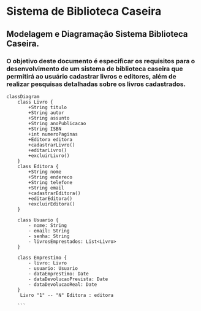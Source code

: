 # Sistema de Biblioteca Caseira
## Modelagem e Diagramação Sistema Biblioteca Caseira.
### O objetivo deste documento é especificar os requisitos para o desenvolvimento de um sistema de biblioteca caseira que permitirá ao usuário cadastrar livros e editores, além de realizar pesquisas detalhadas sobre os livros cadastrados.


```mermaid
classDiagram
    class Livro {
        +String titulo
        +String autor
        +String assunto
        +String anoPublicacao
        +String ISBN
        +int numeroPaginas
        +Editora editora
        +cadastrarLivro()
        +editarLivro()
        +excluirLivro()
    }
	class Editora {
        +String nome
        +String endereco
        +String telefone
        +String email
        +cadastrarEditora()
        +editarEditora()
        +excluirEditora()
    }

    class Usuario {
        - nome: String
        - email: String
        - senha: String
        - livrosEmprestados: List<Livro>
    }

    class Emprestimo {
        - livro: Livro
        - usuario: Usuario
        - dataEmprestimo: Date
        - dataDevolucaoPrevista: Date
        - dataDevolucaoReal: Date
    }
	 Livro "1" -- "N" Editora : editora
	
	```
